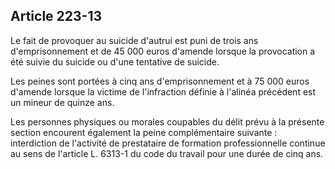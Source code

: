 Article 223-13
----
Le fait de provoquer au suicide d'autrui est puni de trois ans d'emprisonnement
et de 45 000 euros d'amende lorsque la provocation a été suivie du suicide ou
d'une tentative de suicide.

Les peines sont portées à cinq ans d'emprisonnement et à 75 000 euros d'amende
lorsque la victime de l'infraction définie à l'alinéa précédent est un mineur de
quinze ans.

Les personnes physiques ou morales coupables du délit prévu à la présente
section encourent également la peine complémentaire suivante : interdiction de
l'activité de prestataire de formation professionnelle continue au sens de
l'article L. 6313-1 du code du travail pour une durée de cinq ans.
